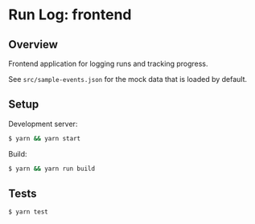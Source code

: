 # Run Log: frontend

## Overview
Frontend application for logging runs and tracking progress.

See `src/sample-events.json` for the mock data that is loaded by default.

## Setup

Development server:

```sh
$ yarn && yarn start
```

Build:

```sh
$ yarn && yarn run build
```

## Tests

```sh
$ yarn test
```
